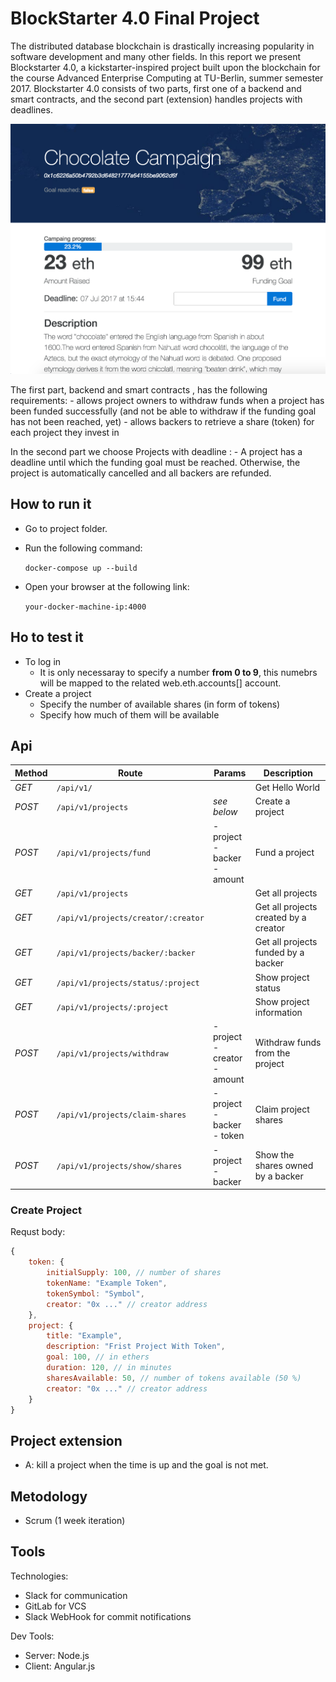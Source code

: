 # BlockStarter 4.0 Final Project

The distributed database blockchain is drastically increasing popularity in software development and many other fields. In this report we present Blockstarter 4.0, a kickstarter-inspired project built upon the blockchain for the course  Advanced Enterprise Computing  at TU-Berlin, summer semester 2017. Blockstarter 4.0 consists of two parts, first one of a backend and smart contracts, and the second part (extension) handles projects with deadlines.

![alt text](https://github.com/filippoboiani/blockstarter/blob/master/choco.png)

The first part,  backend and smart contracts , has the following requirements:
    - allows project owners to withdraw funds when a project has been funded successfully
(and not be able to withdraw if the funding goal has not been reached, yet)
    - allows backers to retrieve a share (token) for each project they invest in

In the second part we choose  Projects with deadline :
    - A project has a deadline until which the funding goal must be reached. Otherwise, the
project is automatically cancelled and all backers are refunded.

## How to run it
- Go to project folder. 
- Run the following command: 

    `docker-compose up --build`
- Open your browser at the following link:

    `your-docker-machine-ip:4000`

## Ho to test it
- To log in 
    - It is only necessaray to specify a number **from 0 to 9**, this numebrs will be mapped to the related web.eth.accounts[] account. 
- Create a project 
    - Specify the number of available shares (in form of tokens)
    - Specify how much of them will be available 

## Api 

Method | Route | Params | Description
--- | --- | --- | ---
*GET* | `/api/v1/` |  | Get Hello World
*POST* | `/api/v1/projects` | *see below* | Create a project
*POST* | `/api/v1/projects/fund` | - project<br> - backer<br> - amount | Fund a project
*GET* | `/api/v1/projects` |  | Get all projects
*GET* | `/api/v1/projects/creator/:creator` |  | Get all projects created by a creator
*GET* | `/api/v1/projects/backer/:backer ` |  | Get all projects funded by a backer
*GET* | `/api/v1/projects/status/:project ` | | Show project status
*GET* | `/api/v1/projects/:project ` |  | Show project information
*POST* | `/api/v1/projects/withdraw ` | - project<br> - creator<br> - amount  | Withdraw funds from the project
*POST* | `/api/v1/projects/claim-shares ` | - project<br> - backer<br> - token  | Claim project shares
*POST* | `/api/v1/projects/show/shares ` | - project<br> - backer  | Show the shares owned by a backer

### Create Project 

Requst body: 

```javascript
{
    token: {
        initialSupply: 100, // number of shares
        tokenName: "Example Token",
        tokenSymbol: "Symbol",
        creator: "0x ..." // creator address
    },
    project: {
        title: "Example",
        description: "Frist Project With Token",
        goal: 100, // in ethers
        duration: 120, // in minutes
        sharesAvailable: 50, // number of tokens available (50 %)
        creator: "0x ..." // creator address
    }
}
```

## Project extension
- A: kill a project when the time is up and the goal is not met. 


## Metodology 
- Scrum (1 week iteration)

## Tools 
Technologies: 
- Slack for communication
- GitLab for VCS
- Slack WebHook for commit notifications 

Dev Tools:
- Server: Node.js 
- Client: Angular.js






